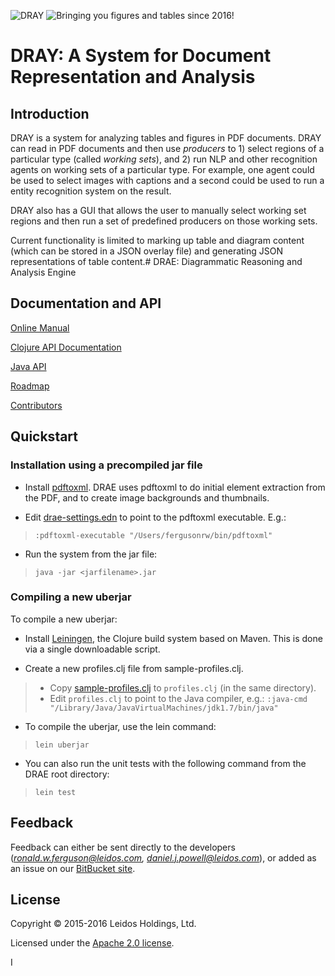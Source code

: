 ![](https://bitbucket.org/rwferguson/drae/wiki/images/logo.png "DRAY")  ![](https://bitbucket.org/rwferguson/drae/wiki/images/dray-small.jpg "Bringing you figures and tables since 2016!")

# **DRAY: A System for Document Representation and Analysis**

## Introduction

DRAY is a system for analyzing tables and figures in PDF documents. DRAY can read in PDF documents and then use *producers* to 1) select regions of a particular type (called *working sets*), and 2) run NLP and other recognition agents on working sets of a particular type. For example, one agent could be used to select images with captions and a second could be used to run a entity recognition system on the result.

DRAY also has a GUI that allows the user to manually select working set regions and then run a set of predefined producers on those working sets.

Current functionality is limited to marking up table and diagram content (which can be stored in a JSON overlay file) and generating JSON representations of table content.# DRAE: Diagrammatic Reasoning and Analysis Engine

## Documentation and API

[Online Manual](https://bitbucket.org/rwferguson/drae/wiki/Home)

[Clojure API Documentation](http://rwferguson.bitbucket.org/drae/API/)

[Java API](http://rwferguson.bitbucket.org/drae/gui/index.html)

[Roadmap](https://bitbucket.org/rwferguson/drae/wiki/RoadMap)

[Contributors](https://bitbucket.org/rwferguson/drae/wiki/Contributors)

## Quickstart

### Installation using a precompiled jar file

+ Install [pdftoxml](http://pdf2xml.sourceforge.net/). DRAE uses pdftoxml to do initial element extraction from the PDF, and to create image backgrounds and thumbnails.
 
+ Edit [drae-settings.edn](./drae-settings.edn) to point to the pdftoxml executable. E.g.:

>  `:pdftoxml-executable "/Users/fergusonrw/bin/pdftoxml"`

+ Run the system from the jar file:

>  `java -jar <jarfilename>.jar`

### Compiling a new uberjar

To compile a new uberjar:

* Install [Leiningen](http://leiningen.org/), the Clojure build system based on Maven. This 
  is done via a single downloadable script.

* Create a new profiles.clj file from sample-profiles.clj. 

>   + Copy [sample-profiles.clj](sample-profiles.clj) to `profiles.clj` (in the same directory).  
>   + Edit `profiles.clj` to point to the Java compiler, e.g.: 
      `:java-cmd "/Library/Java/JavaVirtualMachines/jdk1.7/bin/java"`

* To compile the uberjar, use the lein command:

> `lein uberjar`

* You can also run the unit tests with the following command from the DRAE root directory:

> `lein test`

## Feedback

Feedback can either be sent directly to the developers 
(*ronald.w.ferguson@leidos.com, daniel.j.powell@leidos.com*), or added as an issue on our [BitBucket site](https://bitbucket.org/rwferguson/drae).

## License

Copyright © 2015-2016 Leidos Holdings, Ltd.

Licensed under the [Apache 2.0 license](http://www.apache.org/licenses/LICENSE-2.0). 



I